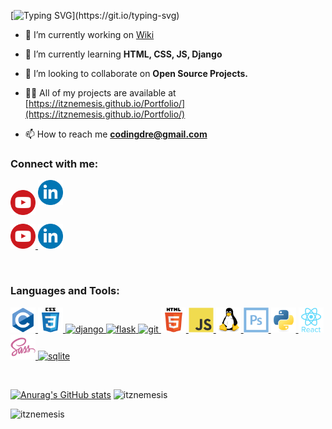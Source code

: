 [![Typing SVG](https://readme-typing-svg.herokuapp.com?font=Poppins&size=30&vCenter=true&width=800&lines=Hi+%F0%9F%91%8B%2C+I'm+Dre.;A+passionate+web+developer+from+USA.;Check+out+some+of+my+projects.)](https://git.io/typing-svg)


- 🔭 I’m currently working on [Wiki](https://cs50.harvard.edu/web/2020/projects/1/wiki/)

- 🌱 I’m currently learning **HTML, CSS, JS, Django**

- 👯 I’m looking to collaborate on **Open Source Projects.**

- 👨‍💻 All of my projects are available at [https://itznemesis.github.io/Portfolio/](https://itznemesis.github.io/Portfolio/)

- 📫 How to reach me **codingdre@gmail.com**


<h3 align="left">Connect with me:</h3>
<p align="left">
<a href="https://www.youtube.com/channel/UCAP659xZaBGdmT06zVmvK4w" target="_blank"><img align="center" src="./youtube-circle.png" alt="ucap659xzabgdmt06zvmvk4w" height="40" width="40" /></a> <a href="[https://www.linkedin.com/in/andres-cao-41b642244/](https://github.com/iTzNeMeSiS/Portfolio/blob/7ae2e331ead7476e00ce38910de88536c19da0bd/images/linkedin.png)" target="_blank"><img src="./linkedin-circle.png" alt="" height="40" width="40"></a> 
</p>
<p align="left"> <a href="https://www.youtube.com/channel/UCAP659xZaBGdmT06zVmvK4w" target="_blank" rel="noreferrer"> <img src="./youtube-circle.png" alt="c" width="40" height="40"/> </a> <a href="https://www.linkedin.com/in/andres-cao-41b642244/" target="_blank" rel="noreferrer"> <img src="./linkedin-circle.png" alt="css3" width="40" height="40"/> </a></p><br>


<h3 align="left">Languages and Tools:</h3>
<p align="left"> <a href="https://www.cprogramming.com/" target="_blank" rel="noreferrer"> <img src="https://raw.githubusercontent.com/devicons/devicon/master/icons/c/c-original.svg" alt="c" width="40" height="40"/> </a> <a href="https://www.w3schools.com/css/" target="_blank" rel="noreferrer"> <img src="https://raw.githubusercontent.com/devicons/devicon/master/icons/css3/css3-original-wordmark.svg" alt="css3" width="40" height="40"/> </a> <a href="https://www.djangoproject.com/" target="_blank" rel="noreferrer"> <img src="https://cdn.worldvectorlogo.com/logos/django.svg" alt="django" width="40" height="40"/> </a> <a href="https://flask.palletsprojects.com/" target="_blank" rel="noreferrer"> <img src="https://www.vectorlogo.zone/logos/pocoo_flask/pocoo_flask-icon.svg" alt="flask" width="40" height="40"/> </a> <a href="https://git-scm.com/" target="_blank" rel="noreferrer"> <img src="https://www.vectorlogo.zone/logos/git-scm/git-scm-icon.svg" alt="git" width="40" height="40"/> </a> <a href="https://www.w3.org/html/" target="_blank" rel="noreferrer"> <img src="https://raw.githubusercontent.com/devicons/devicon/master/icons/html5/html5-original-wordmark.svg" alt="html5" width="40" height="40"/> </a> <a href="https://developer.mozilla.org/en-US/docs/Web/JavaScript" target="_blank" rel="noreferrer"> <img src="https://raw.githubusercontent.com/devicons/devicon/master/icons/javascript/javascript-original.svg" alt="javascript" width="40" height="40"/> </a> <a href="https://www.linux.org/" target="_blank" rel="noreferrer"> <img src="https://raw.githubusercontent.com/devicons/devicon/master/icons/linux/linux-original.svg" alt="linux" width="40" height="40"/> </a> <a href="https://www.photoshop.com/en" target="_blank" rel="noreferrer"> <img src="https://raw.githubusercontent.com/devicons/devicon/master/icons/photoshop/photoshop-line.svg" alt="photoshop" width="40" height="40"/> </a> <a href="https://www.python.org" target="_blank" rel="noreferrer"> <img src="https://raw.githubusercontent.com/devicons/devicon/master/icons/python/python-original.svg" alt="python" width="40" height="40"/> </a> <a href="https://reactjs.org/" target="_blank" rel="noreferrer"> <img src="https://raw.githubusercontent.com/devicons/devicon/master/icons/react/react-original-wordmark.svg" alt="react" width="40" height="40"/> </a> <a href="https://sass-lang.com" target="_blank" rel="noreferrer"> <img src="https://raw.githubusercontent.com/devicons/devicon/master/icons/sass/sass-original.svg" alt="sass" width="40" height="40"/> </a> <a href="https://www.sqlite.org/" target="_blank" rel="noreferrer"> <img src="https://www.vectorlogo.zone/logos/sqlite/sqlite-icon.svg" alt="sqlite" width="40" height="40"/> </a> </p><br>



[![Anurag's GitHub stats](https://github-readme-stats.vercel.app/api?username=iTzNeMeSiS)](https://github.com/anuraghazra/github-readme-stats)
<img src="https://github-readme-stats.vercel.app/api/top-langs?username=itznemesis&show_icons=true&locale=en&layout=compact" alt="itznemesis" />



<p align="left"> <img src="https://komarev.com/ghpvc/?username=itznemesis&label=Profile%20views&color=0e75b6&style=flat" alt="itznemesis" /> </p>
